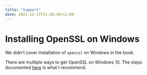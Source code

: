 ```yaml
---
title: "Support"
date: 2021-12-17T21:38:10+11:00
---
```


# Installing OpenSSL on Windows

We didn't cover installation of `openssl` on Windows in the book. 

There are multiple ways to get OpenSSL on Windows 10. The steps documented
[here](https://medium.com/swlh/installing-openssl-on-windows-10-and-updating-path-80992e26f6a1) 
is what I recommend.

